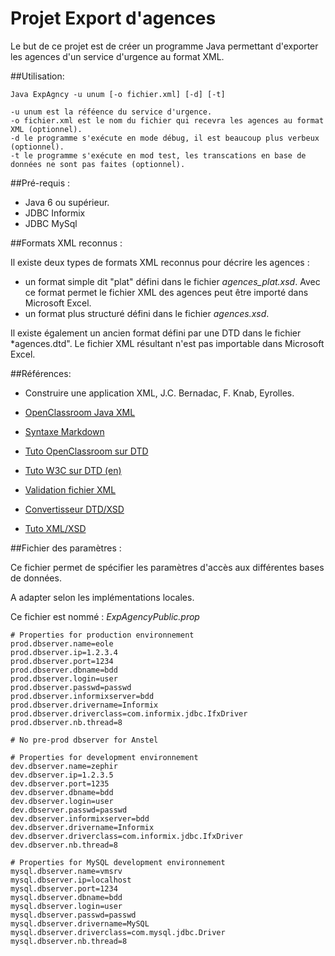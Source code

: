 # Projet Export d'agences

Le but de ce projet est de créer un programme Java permettant d'exporter les agences d'un service d'urgence au format XML.

##Utilisation:
```
Java ExpAgncy -u unum [-o fichier.xml] [-d] [-t] 

-u unum est la réféence du service d'urgence.
-o fichier.xml est le nom du fichier qui recevra les agences au format XML (optionnel).
-d le programme s'exécute en mode débug, il est beaucoup plus verbeux (optionnel).
-t le programme s'exécute en mod test, les transcations en base de données ne sont pas faites (optionnel).
```

##Pré-requis :
- Java 6 ou supérieur.
- JDBC Informix
- JDBC MySql

##Formats XML reconnus :

Il existe deux types de formats XML reconnus pour décrire les agences :
- un format simple dit "plat" défini dans le fichier *agences_plat.xsd*. Avec ce format permet le fichier XML des agences peut être importé dans Microsoft Excel.
- un format plus structuré défini dans le fichier *agences.xsd*.

Il existe également un ancien format défini par une DTD dans le fichier *agences.dtd". Le fichier XML résultant n'est pas importable dans Microsoft Excel.

##Références:

- Construire une application XML, J.C. Bernadac, F. Knab, Eyrolles.

- [OpenClassroom Java XML](https://openclassrooms.com/courses/structurez-vos-donnees-avec-xml/dom-exemple-d-utilisation-en-java)
- [Syntaxe Markdown](https://github.com/adam-p/markdown-here/wiki/Markdown-Cheatsheet)
- [Tuto OpenClassroom sur DTD](https://openclassrooms.com/courses/structurez-vos-donnees-avec-xml/introduction-aux-definitions-et-aux-dtd)
- [Tuto W3C sur DTD (en)](https://www.google.fr/url?sa=t&rct=j&q=&esrc=s&source=web&cd=1&cad=rja&uact=8&sqi=2&ved=0ahUKEwiDrurll-fMAhWHBsAKHYdzAegQFggfMAA&url=http%3A%2F%2Fwww.w3schools.com%2Fxml%2Fxml_dtd_intro.asp&usg=AFQjCNGCt7X2oRyUSkTES1aXf8GljqhekA&bvm=bv.122448493,d.ZGg)
- [Validation fichier XML](http://www.xmlvalidation.com/)
- [Convertisseur DTD/XSD](http://www.freeformatter.com/xsd-generator.html)
- [Tuto XML/XSD](http://www.codeguru.com/java/article.php/c13529/XSD-Tutorial-XML-Schemas-For-Beginners.htm)

##Fichier des paramètres : 

Ce fichier permet de spécifier les paramètres d'accès aux différentes bases de données.

A adapter selon les implémentations locales.

Ce fichier est nommé : *ExpAgencyPublic.prop*
```
# Properties for production environnement
prod.dbserver.name=eole
prod.dbserver.ip=1.2.3.4
prod.dbserver.port=1234
prod.dbserver.dbname=bdd
prod.dbserver.login=user
prod.dbserver.passwd=passwd
prod.dbserver.informixserver=bdd
prod.dbserver.drivername=Informix
prod.dbserver.driverclass=com.informix.jdbc.IfxDriver
prod.dbserver.nb.thread=8

# No pre-prod dbserver for Anstel

# Properties for development environnement
dev.dbserver.name=zephir
dev.dbserver.ip=1.2.3.5
dev.dbserver.port=1235
dev.dbserver.dbname=bdd
dev.dbserver.login=user
dev.dbserver.passwd=passwd
dev.dbserver.informixserver=bdd
dev.dbserver.drivername=Informix
dev.dbserver.driverclass=com.informix.jdbc.IfxDriver
dev.dbserver.nb.thread=8

# Properties for MySQL development environnement
mysql.dbserver.name=vmsrv
mysql.dbserver.ip=localhost
mysql.dbserver.port=1234
mysql.dbserver.dbname=bdd
mysql.dbserver.login=user
mysql.dbserver.passwd=passwd
mysql.dbserver.drivername=MySQL
mysql.dbserver.driverclass=com.mysql.jdbc.Driver
mysql.dbserver.nb.thread=8
```

